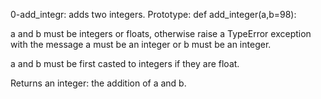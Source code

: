 0-add_integr: adds two integers. Prototype: def add_integer(a,b=98):

a and b must be integers or floats, otherwise raise a TypeError exception with the message a must be an integer or b must be an integer.

a and b must be first casted to integers if they are float.

Returns an integer: the addition of a and b.
